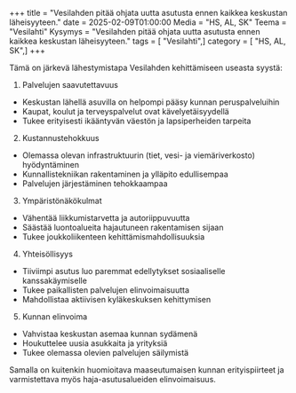 +++
title = "Vesilahden pitää ohjata uutta asutusta ennen kaikkea keskustan läheisyyteen."
date = 2025-02-09T01:00:00
Media = "HS, AL, SK"
Teema = "Vesilahti"
Kysymys = "Vesilahden pitää ohjata uutta asutusta ennen kaikkea keskustan läheisyyteen."
tags = [ "Vesilahti",]
category = [ "HS, AL, SK",]
+++

Tämä on järkevä lähestymistapa Vesilahden kehittämiseen useasta syystä:

1. Palvelujen saavutettavuus
- Keskustan lähellä asuvilla on helpompi pääsy kunnan peruspalveluihin
- Kaupat, koulut ja terveyspalvelut ovat kävelyetäisyydellä
- Tukee erityisesti ikääntyvän väestön ja lapsiperheiden tarpeita

2. Kustannustehokkuus
- Olemassa olevan infrastruktuurin (tiet, vesi- ja viemäriverkosto) hyödyntäminen
- Kunnallistekniikan rakentaminen ja ylläpito edullisempaa
- Palvelujen järjestäminen tehokkaampaa

3. Ympäristönäkökulmat
- Vähentää liikkumistarvetta ja autoriippuvuutta
- Säästää luontoalueita hajautuneen rakentamisen sijaan
- Tukee joukkoliikenteen kehittämismahdollisuuksia

4. Yhteisöllisyys
- Tiiviimpi asutus luo paremmat edellytykset sosiaaliselle kanssakäymiselle
- Tukee paikallisten palvelujen elinvoimaisuutta
- Mahdollistaa aktiivisen kyläkeskuksen kehittymisen

5. Kunnan elinvoima
- Vahvistaa keskustan asemaa kunnan sydämenä
- Houkuttelee uusia asukkaita ja yrityksiä
- Tukee olemassa olevien palvelujen säilymistä

Samalla on kuitenkin huomioitava maaseutumaisen kunnan erityispiirteet ja varmistettava myös haja-asutusalueiden elinvoimaisuus.